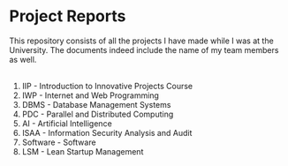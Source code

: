 # Project Reports

This repository consists of all the projects I have made while I was at the University. The documents indeed include the name of my team members as well.
<br><br>
<ol>
  <li>IIP - Introduction to Innovative Projects Course</li>
  <li>IWP - Internet and Web Programming</li>
  <li>DBMS - Database Management Systems</li>
  <li>PDC - Parallel and Distributed Computing</li>
  <li>AI - Artificial Intelligence</li>
  <li>ISAA - Information Security Analysis and Audit</li>
  <li>Software - Software</li>
  <li>LSM - Lean Startup Management </li>
  </ol>
